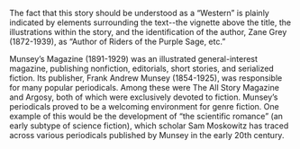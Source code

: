 The fact that this story should be understood as a “Western” is plainly indicated by elements surrounding the text--the vignette above the title, the illustrations within the story, and the identification of the author, Zane Grey (1872-1939), as “Author of Riders of the Purple Sage, etc.”  

Munsey’s Magazine (1891-1929) was an illustrated general-interest magazine, publishing nonfiction, editorials, short stories, and serialized fiction. Its publisher, Frank Andrew Munsey (1854-1925), was responsible for many popular periodicals. Among these were The All Story Magazine and Argosy, both of which were exclusively devoted to fiction. Munsey’s periodicals proved to be a welcoming environment for genre fiction. One example of this would be the development of “the scientific romance” (an early subtype of science fiction), which scholar Sam Moskowitz has traced across various periodicals published by Munsey in the early 20th century.
